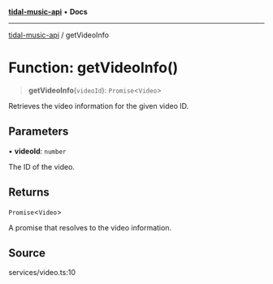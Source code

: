 [**tidal-music-api**](../README.md) • **Docs**

---

[tidal-music-api](../globals.md) / getVideoInfo

# Function: getVideoInfo()

> **getVideoInfo**(`videoId`): `Promise`\<`Video`\>

Retrieves the video information for the given video ID.

## Parameters

• **videoId**: `number`

The ID of the video.

## Returns

`Promise`\<`Video`\>

A promise that resolves to the video information.

## Source

services/video.ts:10

